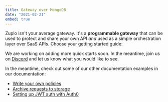 ```yaml
---
title: Gateway over MongoDB
date: "2021-02-21"
embed: true
---
```


Zuplo isn't your average gateway. It's a **programmable gateway** that can be
used to protect and share your own API _and_ used as a simple orchestration
layer over SaaS APIs. Choose your getting started guide:

<QuickstartPicker />

We are working on adding more quick starts soon. In the meantime, join us on
[Discord](https://discord.gg/bxEh2GVsGZ) and let us know what you would like to
see.

In the meantime, check out some of our other documentation examples in our
documentation:

- [Write your own policies](/policies)
- [Archive requests to storage](/guides/archving-requests-to-storage)
- [Setting up JWT auth with Auth0](/guides/setup-jwt-auth-with-auth0)
